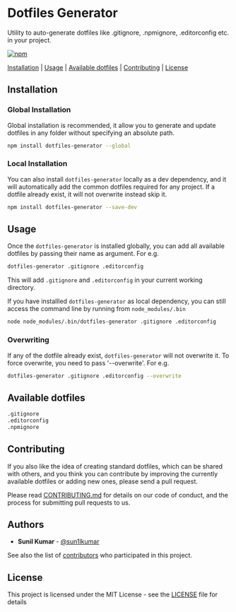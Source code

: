 # Dotfiles Generator
Utility to auto-generate dotfiles like .gitignore, .npmignore, .editorconfig etc. in your project.

[![npm](https://img.shields.io/npm/v/dotfiles-generator.svg)](https://www.npmjs.com/package/dotfiles-generator)

[Installation](#Installation) |
[Usage](#usage) |
[Available dotfiles](#available-dotfiles) |
[Contributing](#contributing) |
[License](#license)

## Installation

### Global Installation

Global installation is recommended, it allow you to generate and update dotfiles in any folder without specifying an absolute path.

```bash
npm install dotfiles-generator --global
```

### Local Installation

You can also install `dotfiles-generator` locally as a dev dependency, and it will automatically add the common dotfiles required for any project. If a dotfile already exist, it will not overwrite instead skip it.

```bash
npm install dotfiles-generator --save-dev 
```

## Usage

Once the `dotfiles-generator` is installed globally, you can add all available dotfiles by passing their name as argument. For e.g.

```bash
dotfiles-generator .gitignore .editorconfig
```

This will add `.gitignore` and `.editorconfig` in your current working directory. 

If you have installled `dotfiles-generator` as local dependency, you can still access the command line by running from `node_modules/.bin`

```bash
node node_modules/.bin/dotfiles-generator .gitignore .editorconfig
```

### Overwriting

If any of the dotfile already exist, `dotfiles-generator` will not overwrite it. To force overwrite, you need to pass '--overwrite'. For e.g.

```bash
dotfiles-generator .gitignore .editorconfig --overwrite
```

<a id="available-dotfiles"></a>
## Available dotfiles 
```bash
.gitignore
.editorconfig
.npmignore
```

## Contributing

If you also like the idea of creating standard dotfiles, which can be shared with others, and you think you can contribute by improving the currently available dotfiles or adding new ones, please send a pull request.

Please read [CONTRIBUTING.md](CONTRIBUTING.md) for details on our code of conduct, and the process for submitting pull requests to us.

## Authors

*   **Sunil Kumar** - [@sun1lkumar](https://twitter.com/sun1lkumar)

See also the list of [contributors](https://github.com/sun1l/dotfiles-generator/graphs/contributors) who participated in this project.

## License

This project is licensed under the MIT License - see the [LICENSE](LICENSE) file for details